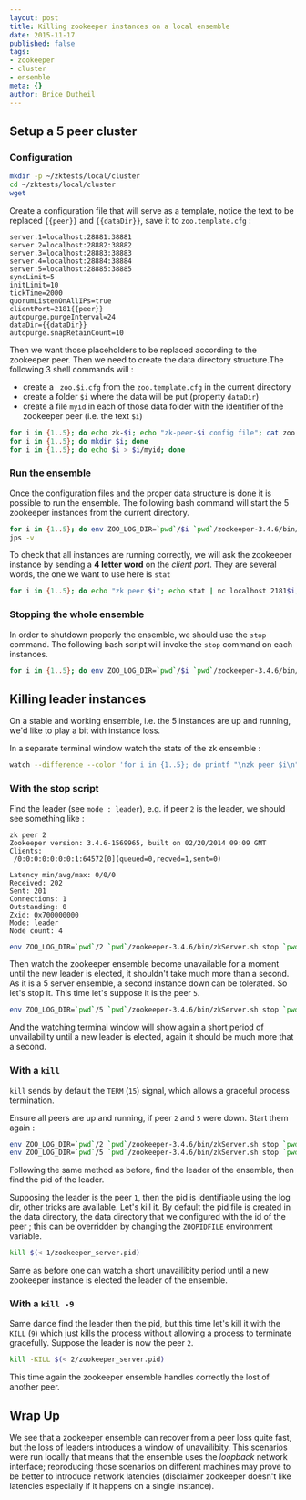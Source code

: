 ```yaml
---
layout: post
title: Killing zookeeper instances on a local ensemble
date: 2015-11-17
published: false
tags:
- zookeeper
- cluster
- ensemble
meta: {}
author: Brice Dutheil
---
```


## Setup a 5 peer cluster

### Configuration

```bash
mkdir -p ~/zktests/local/cluster
cd ~/zktests/local/cluster
wget 
```


Create a configuration file that will serve as a template, notice the text to be replaced `{{peer}}`
and `{{dataDir}}`, save it to `zoo.template.cfg` :

```properties
server.1=localhost:28881:38881
server.2=localhost:28882:38882
server.3=localhost:28883:38883
server.4=localhost:28884:38884
server.5=localhost:28885:38885
syncLimit=5
initLimit=10
tickTime=2000
quorumListenOnAllIPs=true
clientPort=2181{{peer}}
autopurge.purgeInterval=24
dataDir={{dataDir}}
autopurge.snapRetainCount=10
```

Then we want those placeholders to be replaced according to the zookeeper peer. Then we need to create the data
directory structure.The following 3 shell commands will :

* create a ` zoo.$i.cfg` from the `zoo.template.cfg` in the current directory
* create a folder `$i` where the data will be put (property `dataDir`)
* create a file `myid` in each of those data folder with the identifier of the zookeeper peer (i.e. the text `$i`)

```bash
for i in {1..5}; do echo zk-$i; echo "zk-peer-$i config file"; cat zoo.template.cfg | sed -e "s|{{dataDir}}|$(pwd)/$i|g" -e "s|{{peer}}|$i|g" > zoo.$i.cfg; done
for i in {1..5}; do mkdir $i; done
for i in {1..5}; do echo $i > $i/myid; done
```

### Run the ensemble

Once the configuration files and the proper data structure is done it is possible to run the ensemble.
The following bash command will start the 5 zookeeper instances from the current directory.

```bash
for i in {1..5}; do env ZOO_LOG_DIR=`pwd`/$i `pwd`/zookeeper-3.4.6/bin/zkServer.sh start `pwd`/zoo.$i.cfg; done
jps -v
```

To check that all instances are running correctly, we will ask the zookeeper instance by sending a
**4 letter word** on the _client port_. They are several words, the one we want to use here is `stat`


```bash
for i in {1..5}; do echo "zk peer $i"; echo stat | nc localhost 2181$i; done
```


### Stopping the whole ensemble

In order to shutdown properly the ensemble, we should use the `stop` command. The following bash script will
invoke the `stop` command on each instances.

```bash
for i in {1..5}; do env ZOO_LOG_DIR=`pwd`/$i `pwd`/zookeeper-3.4.6/bin/zkServer.sh stop `pwd`/zoo.$i.cfg; done
```


## Killing leader instances

On a stable and working ensemble, i.e. the 5 instances are up and running, we'd like to play a bit with
instance loss.

In a separate terminal window watch the stats of the zk ensemble :

```bash
watch --difference --color 'for i in {1..5}; do printf "\nzk peer $i\n"; echo stat | nc localhost 2181$i; done'
```

### With the stop script

Find the leader (see `mode : leader`), e.g. if peer `2` is the leader, we should see something like :

```
zk peer 2
Zookeeper version: 3.4.6-1569965, built on 02/20/2014 09:09 GMT
Clients:
 /0:0:0:0:0:0:0:1:64572[0](queued=0,recved=1,sent=0)

Latency min/avg/max: 0/0/0
Received: 202
Sent: 201
Connections: 1
Outstanding: 0
Zxid: 0x700000000
Mode: leader
Node count: 4
```


```bash
env ZOO_LOG_DIR=`pwd`/2 `pwd`/zookeeper-3.4.6/bin/zkServer.sh stop `pwd`/zoo.2.cfg
```

Then watch the zookeeper ensemble become unavailable for a moment until the new leader is elected,
it shouldn't take much more than a second. As it is a 5 server ensemble, a second instance down can be
tolerated. So let's stop it. This time let's suppose it is the peer `5`.


```bash
env ZOO_LOG_DIR=`pwd`/5 `pwd`/zookeeper-3.4.6/bin/zkServer.sh stop `pwd`/zoo.5.cfg
```

And the watching terminal window will show again a short period of unvailability until a new leader is elected,
again it should be much more that a second.




### With a `kill`

`kill` sends by default the `TERM` (`15`) signal, which allows a graceful process termination.

Ensure all peers are up and running, if peer `2` and `5` were down. Start them again :

```bash
env ZOO_LOG_DIR=`pwd`/2 `pwd`/zookeeper-3.4.6/bin/zkServer.sh stop `pwd`/zoo.2.cfg
env ZOO_LOG_DIR=`pwd`/5 `pwd`/zookeeper-3.4.6/bin/zkServer.sh stop `pwd`/zoo.5.cfg
```

Following the same method as before, find the leader of the ensemble, then find the pid of the leader.


Supposing the leader is the peer `1`, then the pid is identifiable using the log dir, other tricks are available.
Let's kill it. By default the pid file is created in the data directory, the data directory that we configured
with the id of the peer ; this can be overridden by changing the `ZOOPIDFILE` environment variable.

```bash
kill $(< 1/zookeeper_server.pid)
```

Same as before one can watch a short unavailibity period until a new zookeeper instance is elected the leader of
the ensemble.


### With a `kill -9`

Same dance find the leader then the pid, but this time let's kill it with the `KILL` (`9`) which just kills
the process without allowing a process to terminate gracefully. Suppose the leader is now the peer `2`.

```bash
kill -KILL $(< 2/zookeeper_server.pid)
```

This time again the zookeeper ensemble handles correctly the lost of another peer.


## Wrap Up

We see that a zookeeper ensemble can recover from a peer loss quite fast, but the loss of leaders introduces a
window of unavailibity. This scenarios were run locally that means that the ensemble uses the _loopback_
network interface; reproducing those scenarios on different machines may prove to be better to introduce
network latencies (disclaimer zookeeper doesn't like latencies especially if it happens on a single instance).



